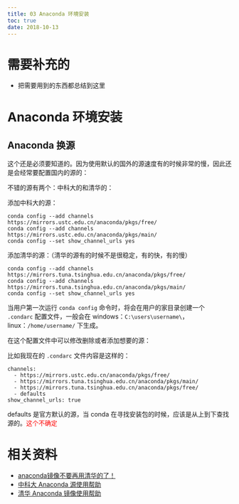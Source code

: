 ```yaml
---
title: 03 Anaconda 环境安装
toc: true
date: 2018-10-13
---
```

# 需要补充的

- 把需要用到的东西都总结到这里


# Anaconda 环境安装



## Anaconda 换源

这个还是必须要知道的。因为使用默认的国外的源速度有的时候非常的慢，因此还是会经常要配置国内的源的：

不错的源有两个：中科大的和清华的：

添加中科大的源：

```
conda config --add channels https://mirrors.ustc.edu.cn/anaconda/pkgs/free/
conda config --add channels https://mirrors.ustc.edu.cn/anaconda/pkgs/main/
conda config --set show_channel_urls yes
```

添加清华的源：（清华的源有的时候不是很稳定，有的快，有的慢）

```
conda config --add channels https://mirrors.tuna.tsinghua.edu.cn/anaconda/pkgs/free/
conda config --add channels https://mirrors.tuna.tsinghua.edu.cn/anaconda/pkgs/main/
conda config --set show_channel_urls yes
```

当用户第一次运行 `conda config` 命令时，将会在用户的家目录创建一个 `.condarc` 配置文件，一般会在 windows：`C:\users\username\`，linux：`/home/username/` 下生成。

在这个配置文件中可以修改删除或者添加想要的源：

比如我现在的 `.condarc` 文件内容是这样的：

```
channels:
  - https://mirrors.ustc.edu.cn/anaconda/pkgs/free/
  - https://mirrors.tuna.tsinghua.edu.cn/anaconda/pkgs/main/
  - https://mirrors.tuna.tsinghua.edu.cn/anaconda/pkgs/free/
  - defaults
show_channel_urls: true
```

defaults 是官方默认的源，当 conda 在寻找安装包的时候，应该是从上到下查找源的。<span style="color:red;">这个不确定</span>




# 相关资料

- [anaconda镜像不要再用清华的了！](https://blog.csdn.net/qq_35608277/article/details/78714401?utm_source=copy)
- [中科大 Anaconda 源使用帮助](https://mirrors.ustc.edu.cn/help/anaconda.html)
- [清华 Anaconda 镜像使用帮助](https://mirror.tuna.tsinghua.edu.cn/help/anaconda/)
